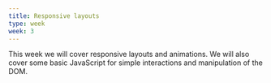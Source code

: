 ```yaml
---
title: Responsive layouts
type: week
week: 3
---
```


This week we will cover responsive layouts and animations. We will also cover some basic JavaScript for simple interactions and manipulation of the DOM.

